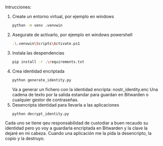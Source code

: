 Intrucciones:
1. Create un entorno virtual, por ejemplo en windows
    ```bash
    python -m venv .venvwin
    ```
2. Asegurate de activarlo, por ejemplo en windows powershell
   ```bash
   .\.venvwin\Scripts\Activate.ps1
   ```
3. Instala las despendencias
   ```bash
   pip install -r .\requirements.txt
   ```
4. Crea identidad encriptada
   ```bash
   python generate_identity.py
   ```
   Va a generar un fichero con la identidad encripta: nostr_identity.enc
   Una cadena de texto por la salida estandar para guardan en Bitwarden o cualquier gestor de contraseñas.
5. Desencripta identidad para llevarla a las aplicaciones
   ```bash
   python decrypt_identity.py
   ```

Cada uno se tiene qeu responsabilidad de custodiar a buen recaudo su identidad pero yo voy a guardarla encriptada en Bitwarden y la clave la dejaré en mi cabeza. Cuando una aplicación me la pida la desencripto, la copio y la destruyo.
